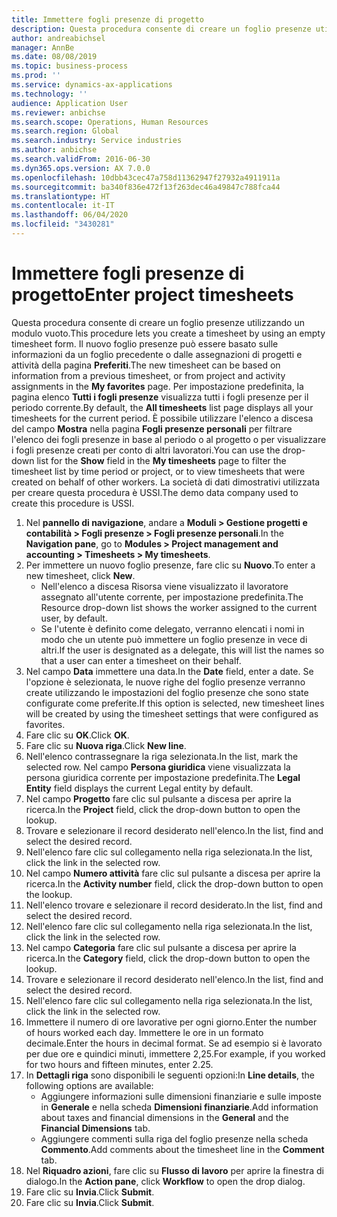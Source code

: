 ```yaml
---
title: Immettere fogli presenze di progetto
description: Questa procedura consente di creare un foglio presenze utilizzando un modulo vuoto.
author: andreabichsel
manager: AnnBe
ms.date: 08/08/2019
ms.topic: business-process
ms.prod: ''
ms.service: dynamics-ax-applications
ms.technology: ''
audience: Application User
ms.reviewer: anbichse
ms.search.scope: Operations, Human Resources
ms.search.region: Global
ms.search.industry: Service industries
ms.author: anbichse
ms.search.validFrom: 2016-06-30
ms.dyn365.ops.version: AX 7.0.0
ms.openlocfilehash: 10dbb43cec47a758d11362947f27932a4911911a
ms.sourcegitcommit: ba340f836e472f13f263dec46a49847c788fca44
ms.translationtype: HT
ms.contentlocale: it-IT
ms.lasthandoff: 06/04/2020
ms.locfileid: "3430281"
---
```

# <a name="enter-project-timesheets"></a><span data-ttu-id="f6fa5-103">Immettere fogli presenze di progetto</span><span class="sxs-lookup"><span data-stu-id="f6fa5-103">Enter project timesheets</span></span>



<span data-ttu-id="f6fa5-104">Questa procedura consente di creare un foglio presenze utilizzando un modulo vuoto.</span><span class="sxs-lookup"><span data-stu-id="f6fa5-104">This procedure lets you create a timesheet by using an empty timesheet form.</span></span> <span data-ttu-id="f6fa5-105">Il nuovo foglio presenze può essere basato sulle informazioni da un foglio precedente o dalle assegnazioni di progetti e attività della pagina **Preferiti**.</span><span class="sxs-lookup"><span data-stu-id="f6fa5-105">The new timesheet can be based on information from a previous timesheet, or from project and activity assignments in the **My favorites** page.</span></span> <span data-ttu-id="f6fa5-106">Per impostazione predefinita, la pagina elenco **Tutti i fogli presenze** visualizza tutti i fogli presenze per il periodo corrente.</span><span class="sxs-lookup"><span data-stu-id="f6fa5-106">By default, the **All timesheets** list page displays all your timesheets for the current period.</span></span> <span data-ttu-id="f6fa5-107">È possibile utilizzare l'elenco a discesa del campo **Mostra** nella pagina **Fogli presenze personali** per filtrare l'elenco dei fogli presenze in base al periodo o al progetto o per visualizzare i fogli presenze creati per conto di altri lavoratori.</span><span class="sxs-lookup"><span data-stu-id="f6fa5-107">You can use the drop-down list for the **Show** field in the **My timesheets** page to filter the timesheet list by time period or project, or to view timesheets that were created on behalf of other workers.</span></span> <span data-ttu-id="f6fa5-108">La società di dati dimostrativi utilizzata per creare questa procedura è USSI.</span><span class="sxs-lookup"><span data-stu-id="f6fa5-108">The demo data company used to create this procedure is USSI.</span></span> 

1. <span data-ttu-id="f6fa5-109">Nel **pannello di navigazione**, andare a **Moduli > Gestione progetti e contabilità > Fogli presenze > Fogli presenze personali**.</span><span class="sxs-lookup"><span data-stu-id="f6fa5-109">In the **Navigation pane**, go to **Modules > Project management and accounting > Timesheets > My timesheets**.</span></span>
2. <span data-ttu-id="f6fa5-110">Per immettere un nuovo foglio presenze, fare clic su **Nuovo**.</span><span class="sxs-lookup"><span data-stu-id="f6fa5-110">To enter a new timesheet, click **New**.</span></span>
    - <span data-ttu-id="f6fa5-111">Nell'elenco a discesa Risorsa viene visualizzato il lavoratore assegnato all'utente corrente, per impostazione predefinita.</span><span class="sxs-lookup"><span data-stu-id="f6fa5-111">The Resource drop-down list shows the worker assigned to the current user, by default.</span></span>  
    - <span data-ttu-id="f6fa5-112">Se l'utente è definito come delegato, verranno elencati i nomi in modo che un utente può immettere un foglio presenze in vece di altri.</span><span class="sxs-lookup"><span data-stu-id="f6fa5-112">If the user is designated as a delegate, this will list the names so that a user can enter a timesheet on their behalf.</span></span>  
3. <span data-ttu-id="f6fa5-113">Nel campo **Data** immettere una data.</span><span class="sxs-lookup"><span data-stu-id="f6fa5-113">In the **Date** field, enter a date.</span></span> <span data-ttu-id="f6fa5-114">Se l'opzione è selezionata, le nuove righe del foglio presenze verranno create utilizzando le impostazioni del foglio presenze che sono state configurate come preferite.</span><span class="sxs-lookup"><span data-stu-id="f6fa5-114">If this option is selected, new timesheet lines will be created by using the timesheet settings that were configured as favorites.</span></span>  
4. <span data-ttu-id="f6fa5-115">Fare clic su **OK**.</span><span class="sxs-lookup"><span data-stu-id="f6fa5-115">Click **OK**.</span></span>
5. <span data-ttu-id="f6fa5-116">Fare clic su **Nuova riga**.</span><span class="sxs-lookup"><span data-stu-id="f6fa5-116">Click **New line**.</span></span>
6. <span data-ttu-id="f6fa5-117">Nell'elenco contrassegnare la riga selezionata.</span><span class="sxs-lookup"><span data-stu-id="f6fa5-117">In the list, mark the selected row.</span></span> <span data-ttu-id="f6fa5-118">Nel campo **Persona giuridica** viene visualizzata la persona giuridica corrente per impostazione predefinita.</span><span class="sxs-lookup"><span data-stu-id="f6fa5-118">The **Legal Entity** field displays the current Legal entity by default.</span></span>   
7. <span data-ttu-id="f6fa5-119">Nel campo **Progetto** fare clic sul pulsante a discesa per aprire la ricerca.</span><span class="sxs-lookup"><span data-stu-id="f6fa5-119">In the **Project** field, click the drop-down button to open the lookup.</span></span>
8. <span data-ttu-id="f6fa5-120">Trovare e selezionare il record desiderato nell'elenco.</span><span class="sxs-lookup"><span data-stu-id="f6fa5-120">In the list, find and select the desired record.</span></span>
9. <span data-ttu-id="f6fa5-121">Nell'elenco fare clic sul collegamento nella riga selezionata.</span><span class="sxs-lookup"><span data-stu-id="f6fa5-121">In the list, click the link in the selected row.</span></span>
10. <span data-ttu-id="f6fa5-122">Nel campo **Numero attività** fare clic sul pulsante a discesa per aprire la ricerca.</span><span class="sxs-lookup"><span data-stu-id="f6fa5-122">In the **Activity number** field, click the drop-down button to open the lookup.</span></span>
11. <span data-ttu-id="f6fa5-123">Nell'elenco trovare e selezionare il record desiderato.</span><span class="sxs-lookup"><span data-stu-id="f6fa5-123">In the list, find and select the desired record.</span></span>
12. <span data-ttu-id="f6fa5-124">Nell'elenco fare clic sul collegamento nella riga selezionata.</span><span class="sxs-lookup"><span data-stu-id="f6fa5-124">In the list, click the link in the selected row.</span></span>
13. <span data-ttu-id="f6fa5-125">Nel campo **Categoria** fare clic sul pulsante a discesa per aprire la ricerca.</span><span class="sxs-lookup"><span data-stu-id="f6fa5-125">In the **Category** field, click the drop-down button to open the lookup.</span></span>
14. <span data-ttu-id="f6fa5-126">Trovare e selezionare il record desiderato nell'elenco.</span><span class="sxs-lookup"><span data-stu-id="f6fa5-126">In the list, find and select the desired record.</span></span>
15. <span data-ttu-id="f6fa5-127">Nell'elenco fare clic sul collegamento nella riga selezionata.</span><span class="sxs-lookup"><span data-stu-id="f6fa5-127">In the list, click the link in the selected row.</span></span>
16. <span data-ttu-id="f6fa5-128">Immettere il numero di ore lavorative per ogni giorno.</span><span class="sxs-lookup"><span data-stu-id="f6fa5-128">Enter the number of hours worked each day.</span></span> <span data-ttu-id="f6fa5-129">Immettere le ore in un formato decimale.</span><span class="sxs-lookup"><span data-stu-id="f6fa5-129">Enter the hours in decimal format.</span></span> <span data-ttu-id="f6fa5-130">Se ad esempio si è lavorato per due ore e quindici minuti, immettere 2,25.</span><span class="sxs-lookup"><span data-stu-id="f6fa5-130">For example, if you worked for two hours and fifteen minutes, enter 2.25.</span></span>   
17. <span data-ttu-id="f6fa5-131">In **Dettagli riga** sono disponibili le seguenti opzioni:</span><span class="sxs-lookup"><span data-stu-id="f6fa5-131">In **Line details**, the following options are available:</span></span>
    - <span data-ttu-id="f6fa5-132">Aggiungere informazioni sulle dimensioni finanziarie e sulle imposte in **Generale** e nella scheda **Dimensioni finanziarie**.</span><span class="sxs-lookup"><span data-stu-id="f6fa5-132">Add information about taxes and financial dimensions in the **General** and the **Financial Dimensions** tab.</span></span>
    - <span data-ttu-id="f6fa5-133">Aggiungere commenti sulla riga del foglio presenze nella scheda **Commento**.</span><span class="sxs-lookup"><span data-stu-id="f6fa5-133">Add comments about the timesheet line in the **Comment** tab.</span></span>
20. <span data-ttu-id="f6fa5-134">Nel **Riquadro azioni**, fare clic su **Flusso di lavoro** per aprire la finestra di dialogo.</span><span class="sxs-lookup"><span data-stu-id="f6fa5-134">In the **Action pane**, click **Workflow** to open the drop dialog.</span></span>
21. <span data-ttu-id="f6fa5-135">Fare clic su **Invia**.</span><span class="sxs-lookup"><span data-stu-id="f6fa5-135">Click **Submit**.</span></span>
22. <span data-ttu-id="f6fa5-136">Fare clic su **Invia**.</span><span class="sxs-lookup"><span data-stu-id="f6fa5-136">Click **Submit**.</span></span>

